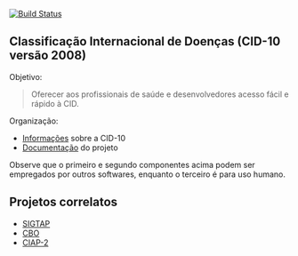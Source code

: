 [![Build Status](https://travis-ci.com/kyriosdata/cid10.svg?branch=master)](https://travis-ci.com/kyriosdata/cid10)

## Classificação Internacional de Doenças (CID-10 versão 2008)

Objetivo:

> Oferecer aos profissionais de saúde e desenvolvedores acesso fácil e rápido à CID. 

Organização:

- [Informações](./documentacao/CID.md) sobre a CID-10
- [Documentação](documentacao/requisitos.md) do projeto

Observe que o primeiro e segundo componentes acima podem ser empregados por outros softwares, enquanto o terceiro é para uso humano.

## Projetos correlatos

- [SIGTAP](https://github.com/kyriosdata/sigtap)
- [CBO](https://github.com/kyriosdata/cbo)
- [CIAP-2](https://github.com/kyriosdata/ciap2)

